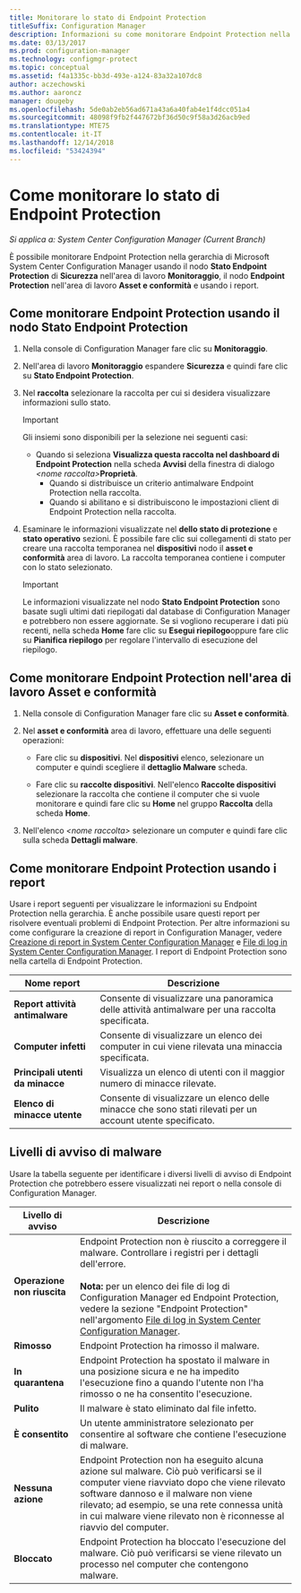 ```yaml
---
title: Monitorare lo stato di Endpoint Protection
titleSuffix: Configuration Manager
description: Informazioni su come monitorare Endpoint Protection nella gerarchia di System Center Configuration Manager.
ms.date: 03/13/2017
ms.prod: configuration-manager
ms.technology: configmgr-protect
ms.topic: conceptual
ms.assetid: f4a1335c-bb3d-493e-a124-83a32a107dc8
author: aczechowski
ms.author: aaroncz
manager: dougeby
ms.openlocfilehash: 5de0ab2eb56ad671a43a6a40fab4e1f4dcc051a4
ms.sourcegitcommit: 48098f9fb2f447672bf36d50c9f58a3d26acb9ed
ms.translationtype: MTE75
ms.contentlocale: it-IT
ms.lasthandoff: 12/14/2018
ms.locfileid: "53424394"
---
```

# <a name="how-to-monitor-endpoint-protection-status"></a>Come monitorare lo stato di Endpoint Protection

*Si applica a: System Center Configuration Manager (Current Branch)*

È possibile monitorare Endpoint Protection nella gerarchia di Microsoft System Center Configuration Manager usando il nodo **Stato Endpoint Protection** di **Sicurezza** nell'area di lavoro **Monitoraggio**, il nodo **Endpoint Protection** nell'area di lavoro **Asset e conformità** e usando i report.  

##  <a name="BKMK_1"></a> Come monitorare Endpoint Protection usando il nodo Stato Endpoint Protection  

1. Nella console di Configuration Manager fare clic su **Monitoraggio**.  

2. Nell'area di lavoro **Monitoraggio** espandere **Sicurezza** e quindi fare clic su **Stato Endpoint Protection**.  

3. Nel **raccolta** selezionare la raccolta per cui si desidera visualizzare informazioni sullo stato.  

   > [!IMPORTANT]
   >  Gli insiemi sono disponibili per la selezione nei seguenti casi:  
   > 
   > - Quando si seleziona **Visualizza questa raccolta nel dashboard di Endpoint Protection** nella scheda **Avvisi** della finestra di dialogo <em><nome raccolta\></em>**Proprietà**.  
   >   -   Quando si distribuisce un criterio antimalware Endpoint Protection nella raccolta.  
   >   -   Quando si abilitano e si distribuiscono le impostazioni client di Endpoint Protection nella raccolta.  

4. Esaminare le informazioni visualizzate nel **dello stato di protezione** e **stato operativo** sezioni. È possibile fare clic sui collegamenti di stato per creare una raccolta temporanea nel **dispositivi** nodo il **asset e conformità** area di lavoro. La raccolta temporanea contiene i computer con lo stato selezionato.  

   > [!IMPORTANT]  
   >  Le informazioni visualizzate nel nodo **Stato Endpoint Protection** sono basate sugli ultimi dati riepilogati dal database di Configuration Manager e potrebbero non essere aggiornate. Se si vogliono recuperare i dati più recenti, nella scheda **Home** fare clic su **Esegui riepilogo**oppure fare clic su **Pianifica riepilogo** per regolare l'intervallo di esecuzione del riepilogo.  

##  <a name="BKMK_2"></a> Come monitorare Endpoint Protection nell'area di lavoro Asset e conformità  

1.  Nella console di Configuration Manager fare clic su **Asset e conformità**.  

2.  Nel **asset e conformità** area di lavoro, effettuare una delle seguenti operazioni:  

    -   Fare clic su **dispositivi**. Nel **dispositivi** elenco, selezionare un computer e quindi scegliere il **dettaglio Malware** scheda.  

    -   Fare clic su **raccolte dispositivi**. Nell'elenco **Raccolte dispositivi** selezionare la raccolta che contiene il computer che si vuole monitorare e quindi fare clic su **Home** nel gruppo **Raccolta** della scheda **Home**.  

3.  Nell'elenco *<nome raccolta\>* selezionare un computer e quindi fare clic sulla scheda **Dettagli malware**.  

##  <a name="BKMK_3"></a> Come monitorare Endpoint Protection usando i report  
 Usare i report seguenti per visualizzare le informazioni su Endpoint Protection nella gerarchia. È anche possibile usare questi report per risolvere eventuali problemi di Endpoint Protection. Per altre informazioni su come configurare la creazione di report in Configuration Manager, vedere [Creazione di report in System Center Configuration Manager](../../core/servers/manage/reporting.md) e [File di log in System Center Configuration Manager](../../core/plan-design/hierarchy/log-files.md). I report di Endpoint Protection sono nella cartella di Endpoint Protection.  

|Nome report|Descrizione|  
|-----------------|-----------------|  
|**Report attività antimalware**|Consente di visualizzare una panoramica delle attività antimalware per una raccolta specificata.|  
|**Computer infetti**|Consente di visualizzare un elenco dei computer in cui viene rilevata una minaccia specificata.|  
|**Principali utenti da minacce**|Visualizza un elenco di utenti con il maggior numero di minacce rilevate.|  
|**Elenco di minacce utente**|Consente di visualizzare un elenco delle minacce che sono stati rilevati per un account utente specificato.|  

## <a name="malware-alert-levels"></a>Livelli di avviso di malware  
 Usare la tabella seguente per identificare i diversi livelli di avviso di Endpoint Protection che potrebbero essere visualizzati nei report o nella console di Configuration Manager.  

|Livello di avviso|Descrizione|  
|-----------------|-----------------|  
|**Operazione non riuscita**|Endpoint Protection non è riuscito a correggere il malware. Controllare i registri per i dettagli dell'errore.<br /><br /> **Nota:** per un elenco dei file di log di Configuration Manager ed Endpoint Protection, vedere la sezione "Endpoint Protection" nell'argomento [File di log in System Center Configuration Manager](../../core/plan-design/hierarchy/log-files.md).|  
|**Rimosso**|Endpoint Protection ha rimosso il malware.|  
|**In quarantena**|Endpoint Protection ha spostato il malware in una posizione sicura e ne ha impedito l'esecuzione fino a quando l'utente non l'ha rimosso o ne ha consentito l'esecuzione.|  
|**Pulito**|Il malware è stato eliminato dal file infetto.|  
|**È consentito**|Un utente amministratore selezionato per consentire al software che contiene l'esecuzione di malware.|  
|**Nessuna azione**|Endpoint Protection non ha eseguito alcuna azione sul malware. Ciò può verificarsi se il computer viene riavviato dopo che viene rilevato software dannoso e il malware non viene rilevato; ad esempio, se una rete connessa unità in cui malware viene rilevato non è riconnesse al riavvio del computer.|  
|**Bloccato**|Endpoint Protection ha bloccato l'esecuzione del malware. Ciò può verificarsi se viene rilevato un processo nel computer che contengono malware.|
